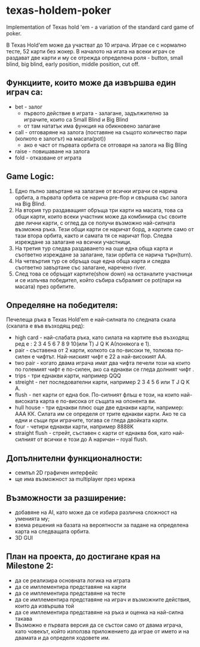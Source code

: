 texas-holdem-poker
==================

Implementation of Texas hold 'em - a variation of the standard card game of poker.



В Texas Hold'em може да участват до 10 играча. Играе се с нормално тесте, 52 карти без жокер.
В началото на игата на всеки играч се раздават две карти и му се отрежда определена роля - button, small blind, big blind, early position, middle position, cut off.

Функциите, които може да извършва един играч са:
-------
 - bet - залог
   - първото действие в играта - залагане, задължително за играчите, които са Small Blind и Big Blind
   - от там нататък има функция на обикновено залагане
 - call - отговаряне на залога (поставяне на същото количество пари (колкото е залогът) на масата(pot))
   - ако е част от първата орбита се отговаря на залога на Big Bling
 - raise - повишаване на залога
 - fold - отказване от играта

Game Logic:
-----
1. Едно пълно завъртане на залагане от всички играчи се нарича орбита, а първата орбита се нарича pre-flop 
и свършва със залога на Big Blind.
2. На втория тур раздаващият обръща три карти на масата, това са общи карти, които всеки участник 
може да комбинира със своите две лични карти, с оглед да се получи възможно най-силната възможна ръка. 
Тези общи карти се наричат борд, а картите само от тази втора орбита, както и самата тя се наричат flop.
Следва изреждане за залагане на всички участници. 
3. На третия тур следва раздаването на още една обща карта и съответно изреждане за залагане, 
тази орбита се нарича търн(turn). 
4. На четвъртия тур се обръща още една обща карта и следва съответно завъртане със залагане, наречено river.
5. След това се обръщат картите(show down) на останалите участници и се излъчва победител, който събира 
събралият се pot(пари на масата) през орбитите.

Определяне на победителя:
---
Печелеща ръка в Texas Hold'em е най-силната по следната скала (скалата е във възходящ ред):
 - high card - най-слабата ръка, като силата на картите във възходящ ред е : 2 3 4 5 6 7 8 9 10(или Т) J Q K A(понякога е 1).
 - pair - съставена от 2 карти, колкото са по-високи те, толкова по-силен е чифтът. Най-ниският чифт е 22 а най-високият АА.
 - two pair - когато двама играча имат два чифта печели този на които по големият чифт е по-силен, ако са еднакви се гледа долният чифт .
 - trips - три еднакви карти, например QQQ
 - streight - пет последователни карти, например 2 3 4 5 6 или T J Q K A.
 - flush - пет карти от една боя. По-силният флъш е този, на които най-високата карта е по-висока от същата на опонента ви.
 - hull house - три еднакви плюс още две еднакви карти, например: ААА КК. 
   Силата им се определя от трите еднакви карти. Ако те са едни и същи при играчите, тогава се гледа двойката карти.
 - four - четири еднакви карти, например 8888K
 - straight flush - стрейт, съставен с карти от еднаква боя, като най-силният от всички е този до А наричан – royal flush.

Допълнителни функционалности:
--
 - семпъл 2D графичен интерфейс
 - ще има възможност за multiplayer през мрежа

Възможности за разширение:
----
 - добавяне на AI, като може да се избира различна сложност на уменията му; 
 - взема решения на базата на вероятности за падане на определена карта на следващата орбита.
 - 3D GUI

План на проекта, до достигане края на Milestone 2:
----
 - да се реализира основната логика на играта
 - да се имплементира представяне на карти
 - да се имплементира представяне на тесте
 - да се имплементира представяне на играч и възможните действия, които да извършва той
 - да се имплементира представяне на ръка и оценка на най-силна такава
 - Възможно е първата версия да се състои само от двама играча, като човекът, който използва приложението
да играе от името и на двамата и да определя ходовете им.    